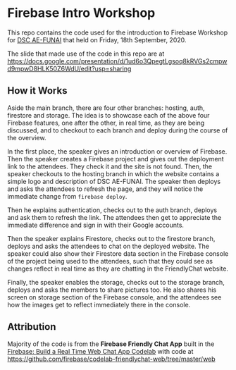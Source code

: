 # Firebase Intro Workshop

This repo contains the code used for the introduction to Firebase Workshop for [DSC AE-FUNAI](https://dsc.community.dev/federal-university-ndufu-alike-ikwo-funai/) that held on Friday, 18th September, 2020.

The slide that made use of the code in this repo are at https://docs.google.com/presentation/d/1ud6o3QpegtLgsoq8kRVGs2cmpwd9mpwD8HLK50Z6WdU/edit?usp=sharing

## How it Works
Aside the main branch, there are four other branches: hosting, auth, firestore and storage. The idea is to showcase each of the above four Firebase features, one after the other, in real time, as they are being discussed, and to checkout to each branch and deploy during the course of the overview.

In the first place, the speaker gives an introduction or overview of Firebase. Then the speaker creates a Firebase project and gives out the deployment link to the attendees. They check it and the site is not found. Then, the speaker checkouts to the hosting branch in which the website contains a simple logo and description of DSC AE-FUNAI. The speaker then deploys and asks the attendees to refresh the page, and they will notice the immediate change from `firebase deploy`.

Then he explains authentication, checks out to the auth branch, deploys and ask them to refresh the link. The attendees then get to appreciate the immediate difference and sign in with their Google accounts. 

Then the speaker explains Firestore, checks out to the firestore branch, deploys and asks the attendees to chat on the deployed website. The speaker could also show their Firestore data section in the Firebase console of the project being used to the attendees, such that they could see as changes reflect in real time as they are chatting in the FriendlyChat website.

Finally, the speaker enables the storage, checks out to the storage branch, deploys and asks the members to share pictures too. He also shares his screen on storage section of the Firebase console, and the attendees see how the images get to reflect immediately there in the console.

## Attribution 
Majority of the code is from the **Firebase Friendly Chat App** built in the [Firebase: Build a Real Time Web Chat App Codelab](https://codelabs.developers.google.com/codelabs/firebase-web/) with code at https://github.com/firebase/codelab-friendlychat-web/tree/master/web

